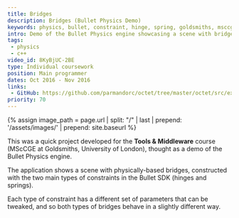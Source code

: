 ```yaml
---
title: Bridges
description: Bridges (Bullet Physics Demo)
keywords: physics, bullet, constraint, hinge, spring, goldsmiths, msccge
intro: Demo of the Bullet Physics engine showcasing a scene with bridges constructed with constraints.
tags:
 - physics
 - c++
video_id: 8KyBjUC-2BE
type: Individual coursework
position: Main programmer
dates: Oct 2016 - Nov 2016
links: 
 - GitHub: https://github.com/parmandorc/octet/tree/master/octet/src/examples/example_shapes
priority: 70
---
```


{% assign image_path = page.url | split: "/" | last | prepend: '/assets/images/' | prepend: site.baseurl %}

This was a quick project developed for the __Tools & Middleware__ course (MScCGE at Goldsmiths, University of London), thought as a demo of the Bullet Physics engine.

The application shows a scene with physically-based bridges, constructed with the two main types of constraints in the Bullet SDK (hinges and springs).

Each type of constraint has a different set of parameters that can be tweaked, and so both types of bridges behave in a slightly different way.
